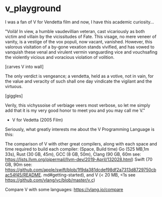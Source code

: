 # v_playground
I was a fan of V for Vendetta film and now, I have this academic curiosity...

"Voilà! In view, a humble vaudevillian veteran, cast vicariously as both victim and villain by the vicissitudes of Fate. This visage, no mere veneer of vanity, is a vestige of the vox populi, now vacant, vanished. However, this valorous visitation of a by-gone vexation stands vivified, and has vowed to vanquish these venal and virulent vermin vanguarding vice and vouchsafing the violently vicious and voracious violation of volition.

[carves V into wall]

The only verdict is vengeance; a vendetta, held as a votive, not in vain, for the value and veracity of such shall one day vindicate the vigilant and the virtuous.

[giggles]

Verily, this vichyssoise of verbiage veers most verbose, so let me simply add that it is my very good honor to meet you and you may call me V."

- V for Vedetta (2005 Film)


Seriously, what greatly interests me about the V Programming Language is this:

The comparison of V with other great compilers, along with each space and time required to build each compiler:
(Space, Build time)
Go (525 MB,1m 33s),
Rust	(30 GB, 45m),
GCC (8 GB, 50m),
Clang	(90 GB, 60m see: https://lists.llvm.org/pipermail/llvm-dev/2019-April/132028.html)
Swift	(70 GB,	90m see: https://github.com/apple/swift/blob/1f9da381dcdef98df2a7313d8729750cbac54f45/README. md#getting-started), and 
V	(< 20 MB, <1s see https://github.com/vlang/vc/blob/master/v.c)

Compare V with some languages: https://vlang.io/compare